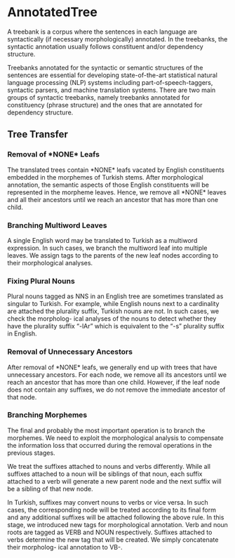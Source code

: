 # AnnotatedTree

A treebank is a corpus where the sentences in each language are syntactically (if necessary morphologically) annotated. In the  treebanks, the syntactic annotation usually follows constituent and/or dependency structure.

Treebanks annotated for the syntactic or semantic structures of the sentences are essential for developing state-of-the-art statistical natural language processing (NLP) systems including part-of-speech-taggers, syntactic parsers, and machine translation systems. There are two main groups of syntactic treebanks, namely treebanks annotated for constituency (phrase structure) and the ones that are annotated for dependency structure.

## Tree Transfer

### Removal of \*NONE\* Leafs
The translated trees contain \*NONE\* leafs vacated by English constituents embedded in the morphemes of Turkish stems. After morphological annotation, the semantic aspects of those English constituents will be represented in the morpheme leaves. Hence, we remove all \*NONE\* leaves and all their ancestors until we reach an ancestor that has more than one child.

### Branching Multiword Leaves
A single English word may be translated to Turkish as a multiword expression. In such cases, we branch the multiword leaf into multiple leaves. We assign tags to the parents of the new leaf nodes according to their morphological analyses.

### Fixing Plural Nouns
Plural nouns tagged as NNS in an English tree are sometimes translated as singular to Turkish. For example, while English nouns next to a cardinality are attached the plurality suffix, Turkish nouns are not. In such cases, we check the morpholog- ical analyses of the nouns to detect whether they have the plurality suffix “-lAr” which is equivalent to the “-s” plurality suffix in English.

### Removal of Unnecessary Ancestors
After removal of \*NONE\* leafs, we generally end up with trees that have unnecessary ancestors. For each node, we remove all its ancestors until we reach an ancestor that has more than one child. However, if the leaf node does not contain any suffixes, we do not remove the immediate ancestor of that node.

### Branching Morphemes
The final and probably the most important operation is to branch the morphemes. We need to exploit the morphological analysis to compensate the information loss that occurred during the removal operations in the previous stages.

We treat the suffixes attached to nouns and verbs differently. While all suffixes attached to a noun will be siblings of that noun, each suffix attached to a verb will generate a new parent node and the next suffix will be a sibling of that new node.

In Turkish, suffixes may convert nouns to verbs or vice versa. In such cases, the corresponding node will be treated according to its final form and any additional suffixes will be attached following the above rule. In this stage, we introduced new tags for morphological annotation. Verb and noun roots are tagged as VERB and NOUN respectively. Suffixes attached to verbs determine the new tag that will be created. We simply concatenate their morpholog- ical annotation to VB-.
